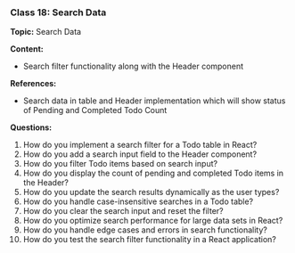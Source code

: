 ### Class 18: Search Data

**Topic:** Search Data

**Content:**

- Search filter functionality along with the Header component

**References:**

- Search data in table and Header implementation which will show status of Pending and Completed Todo Count

**Questions:**

1. How do you implement a search filter for a Todo table in React?
2. How do you add a search input field to the Header component?
3. How do you filter Todo items based on search input?
4. How do you display the count of pending and completed Todo items in the Header?
5. How do you update the search results dynamically as the user types?
6. How do you handle case-insensitive searches in a Todo table?
7. How do you clear the search input and reset the filter?
8. How do you optimize search performance for large data sets in React?
9. How do you handle edge cases and errors in search functionality?
10. How do you test the search filter functionality in a React application?
